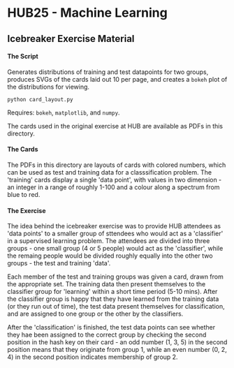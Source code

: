 # HUB25 - Machine Learning
## Icebreaker Exercise Material

#### The Script
Generates distributions of training and test datapoints for two groups, produces SVGs of the cards laid out 10 per page, and creates a `bokeh` plot of the distributions for viewing.

```
python card_layout.py
```

Requires: `bokeh`, `matplotlib`, and `numpy`.

The cards used in the original exercise at HUB are available as PDFs in this directory.

#### The Cards
The PDFs in this directory are layouts of cards with colored numbers, which can be used as test and training data for a classsification problem. The 'training' cards display a single 'data point', with values in two dimension - an integer in a range of roughly 1-100 and a colour along a spectrum from blue to red.

#### The Exercise
The idea behind the icebreaker exercise was to provide HUB attendees as 'data points' to a smaller group of sttendees who would act as a 'classifier' in a supervised learning problem. The attendees are divided into three groups - one small group (4 or 5 people) would act as the 'classifier', while the remaing people would be divided roughly equally into the other two groups - the test and training 'data'.

Each member of the test and training groups was given a card, drawn from the appropriate set. The training data then present themselves to the classifier group for 'learning' within a short time period (5-10 mins). After the classifier group is happy that they have learned from the training data (or they run out of time), the test data present themselves for classification, and are assigned to one group or the other by the classifiers.

After the 'classification' is finished, the test data points can see whether they hae been assigned to the correct group by checking the second position in the hash key on their card - an odd number (1, 3, 5) in the second position means that they originate from group 1, while an even number (0, 2, 4) in the second position indicates membership of group 2.
